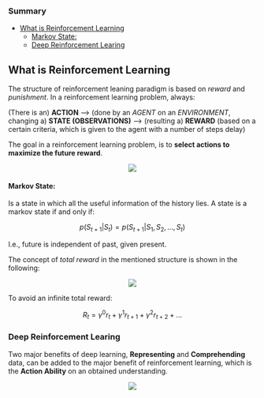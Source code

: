 ### Summary 

  - [What is Reinforcement Learning](#section-id-4)
      - [Markov State:](#section-id-16)
    - [Deep Reinforcement Learing](#section-id-38)
  





<div id='section-id-4'/>

## What is Reinforcement Learning

The structure of reinforcement leaning paradigm is based on *reward* and *punishment*. In a reinforcement learning problem, always:

(There is an) **ACTION** --> (done by an *AGENT* on an *ENVIRONMENT*, changing a) **STATE (OBSERVATIONS)** --> (resulting a) **REWARD** (based on a certain criteria, which is given to the agent with a number of steps delay) 

The goal in a reinforcement learning problem, is to **select actions to maximize the future reward**.

<p align="center">
  <img src="../../rl_loop.png"/>
</p>

<div id='section-id-16'/>

#### Markov State:
Is a state in which all the useful information of the history lies. A state is a markov state if and only if:

$$
  p(S_{t+1}|S_t) = p(S_{t+1}|S_1, S_2, ..., S_t)
$$

I.e., future is independent of past, given present.

The concept of *total reward* in the mentioned structure is shown in the following:

<p align="center">
  <img src="../../rl_total_reward.png"/>
</p>

To avoid an infinite total reward:

$$
  R_t = \gamma^0r_t + \gamma^1r_{t+1} + \gamma^2r_{t+2} + ...
$$


<div id='section-id-38'/>

### Deep Reinforcement Learing

Two major benefits of deep learning, **Representing** and **Comprehending** data, can be added to the major benefit of reinforcement learning, which is the **Action Ability** on an obtained understanding.

<p align="center">
  <img src="../../drl.png"/>
</p>

